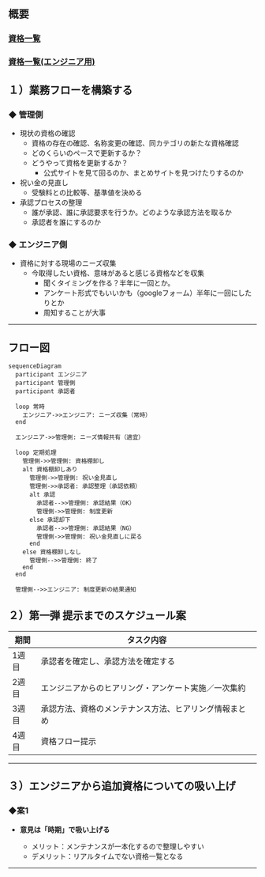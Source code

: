## 概要
### [資格一覧](https://docs.google.com/spreadsheets/d/1BEjduCYbwgyRkBQy6jlFVW4xpHOtSkHu/edit?gid=1271431754#gid=1271431754)
### [資格一覧(エンジニア用)](https://jin-in-house-portal.jinearth.co.jp/application/)

## １）業務フローを構築する

### ◆ 管理側

* 現状の資格の確認
  * 資格の存在の確認、名称変更の確認、同カテゴリの新たな資格確認
  * どのくらいのペースで更新するか？
  * どうやって資格を更新するか？
    * 公式サイトを見て回るのか、まとめサイトを見つけたりするのか
* 祝い金の見直し
  * 受験料との比較等、基準値を決める
* 承認プロセスの整理
  * 誰が承認、誰に承認要求を行うか。どのような承認方法を取るか
  * 承認者を誰にするのか

### ◆ エンジニア側

* 資格に対する現場のニーズ収集
  * 今取得したい資格、意味があると感じる資格などを収集
    * 聞くタイミングを作る？半年に一回とか。
    * アンケート形式でもいいかも（googleフォーム）半年に一回にしたりとか
    * 周知することが大事
---

## フロー図
``` mermaid
sequenceDiagram
  participant エンジニア
  participant 管理側
  participant 承認者

  loop 常時
    エンジニア->>エンジニア: ニーズ収集（常時）
  end

  エンジニア->>管理側: ニーズ情報共有（適宜）

  loop 定期処理
    管理側->>管理側: 資格棚卸し
    alt 資格棚卸しあり
      管理側->>管理側: 祝い金見直し
      管理側->>承認者: 承認整理（承認依頼）
      alt 承認
        承認者-->>管理側: 承認結果（OK）
        管理側->>管理側: 制度更新
      else 承認却下
        承認者-->>管理側: 承認結果（NG）
        管理側->>管理側: 祝い金見直しに戻る
      end
    else 資格棚卸しなし
      管理側-->>管理側: 終了
    end
  end

  管理側-->>エンジニア: 制度更新の結果通知

```
## ２）第一弾 提示までのスケジュール案

| 期間  | タスク内容                                             |
| ----- | ------------------------------------------------------ |
| 1週目 | 承認者を確定し、承認方法を確定する                     |
| 2週目 | エンジニアからのヒアリング・アンケート実施／一次集約   |
| 3週目 | 承認方法、資格のメンテナンス方法、ヒアリング情報まとめ |
| 4週目 | 資格フロー提示                                         |

---

## ３）エンジニアから追加資格についての吸い上げ

### ◆案1

* **意見は「時期」で吸い上げる**

  * メリット：メンテナンスが一本化するので整理しやすい
  * デメリット：リアルタイムでない資格一覧となる

---
